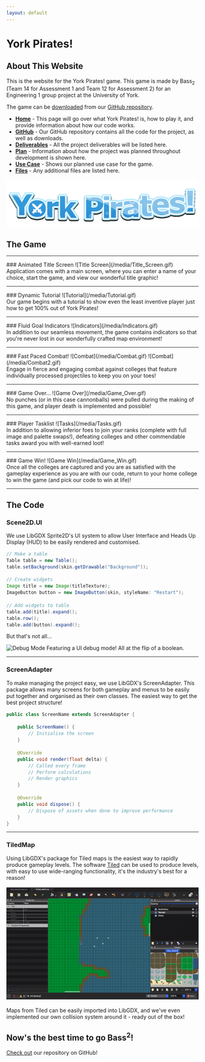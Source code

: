 ```yaml
---
layout: default
---
```

# York Pirates!
## About This Website
This is the website for the York Pirates! game.
This game is made by Bass<sub>2</sub> (Team 14 for Assessment 1 and Team 12 for Assessment 2) for an Engineering 1 group project at the University of York.

The game can be [downloaded](https://github.com/engteam14/yorkpirates/releases) from our [GitHub repository](https://github.com/engteam14/yorkpirates).

- [**Home**]() - This page will go over what York Pirates! is, how to play it, and provide information about how our code works.
- [**GitHub**](https://github.com/engteam14/yorkpirates) - Our GitHub repository contains all the code for the project, as well as downloads.
- [**Deliverables**](/deliverables) - All the project deliverables will be listed here.
- [**Plan**](/plan) - Information about how the project was planned throughout development is shown here.
- [**Use Case**](/usecase) - Shows our planned use case for the game.
- [**Files**](/files) - Any additional files are listed here.

![Game Logo](/media/Logo.gif)

## The Game
<hr/>
### Animated Title Screen
![Title Screen](/media/Title_Screen.gif)
<br/>
Application comes with a main screen, where you can enter a name of your choice, start the game, and view our wonderful title graphic!
<hr/>
### Dynamic Tutorial
![Tutorial](/media/Tutorial.gif)
<br/>
Our game begins with a tutorial to show even the least inventive player just how to get 100% out of York Pirates!
<hr/>
### Fluid Goal Indicators
![Indicators](/media/Indicators.gif)
<br/>
In addition to our seamless movement, the game contains indicators so that you're never lost in our wonderfully crafted map environment!
<hr/>
### Fast Paced Combat!
![Combat](/media/Combat.gif)
![Combat](/media/Combat2.gif)
<br/>
Engage in fierce and engaging combat against colleges that feature individually processed projectiles to keep you on your toes!
<hr/>
### Game Over...
![Game Over](/media/Game_Over.gif)
<br/>
No punches (or in this case cannonballs) were pulled during the making of this game, and player death is implemented and possible!
<hr/>
### Player Tasklist
![Tasks](/media/Tasks.gif)
<br/>
In addition to allowing inferior foes to join your ranks (complete with full image and palette swaps!), defeating colleges and other commendable tasks award you with well-earned loot!
<hr/>
### Game Win!
![Game Win](/media/Game_Win.gif)
<br/>
Once all the colleges are captured and you are as satisfied with the gameplay experience as you are with our code, return to your home college to win the game (and pick our code to win at life)!

<hr/>

## The Code

### Scene2D.UI

We use LibGDX Sprite2D's UI system to allow User Interface and Heads Up Display (HUD) to be easily rendered and customised.

```java
// Make a table
Table table = new Table();
table.setBackground(skin.getDrawable("Background"));

// Create widgets
Image title = new Image(titleTexture);
ImageButton button = new ImageButton(skin, styleName: "Restart");

// Add widgets to table
table.add(title).expand();
table.row();
table.add(button).expand();
```
But that's not all...

![Debug Mode](/media/Debug.gif)
Featuring a UI debug mode! All at the flip of a boolean.

<hr/>

### ScreenAdapter

To make managing the project easy, we use LibGDX's ScreenAdapter. 
This package allows many screens for both gameplay and menus to be easily put together and organised as their own classes.
The easiest way to get the best project structure!

```java
public class ScreenName extends ScreenAdapter {
    
    public ScreenName() {
        // Initialise the screen
    }
    
    @Override
    public void render(float delta) {
        // Called every frame
        // Perform calculations
        // Render graphics
    }
    
    @Override
    public void dispose() {
        // Dispose of assets when done to improve performance
    }
}
```

<hr/>

### TiledMap
Using LibGDX's package for Tiled maps is the easiest way to rapidly produce gameplay levels.
The software [Tiled](https://www.mapeditor.org) can be used to produce levels, with easy to use wide-ranging functionality, it's the industry's best for a reason!
<br/><br/>![Tiled](/media/tiled.gif)
<br/><br/>Maps from Tiled can be easily imported into LibGDX, and we've even implemented our own collision system around it - ready out of the box!

## Now's the best time to go Bass<sup>2</sup>!
[Check out](https://github.com/engteam14/yorkpirates) our repository on GitHub!
